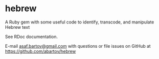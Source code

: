 hebrew
======

A Ruby gem with some useful code to identify, transcode, and manipulate Hebrew text

See RDoc documentation.

E-mail asaf.bartov@gmail.com with questions or file issues on GitHub at https://github.com/abartov/hebrew
